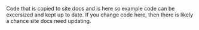 Code that is copied to site docs and is here so example code can be excersized and kept up to date. If you change code here, then there is likely a chance site docs need updating.